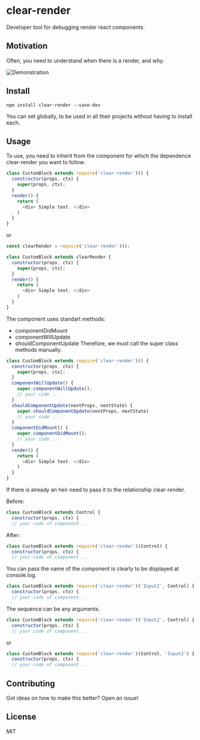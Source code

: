 # clear-render
Developer tool for debugging render react components.

## Motivation
Often, you need to understand when there is a render, and why.

![Demonstration](https://d1ro8r1rbfn3jf.cloudfront.net/ms_120038/3HlrMq929sKTwR1Jg9ZsrsX99wijgD/%25D0%259E%25D0%25BD%25D0%25BB%25D0%25B0%25D0%25B9%25D0%25BD%2B%25D0%25B1%25D1%2580%25D0%25BE%25D0%25BD%25D0%25B8%25D1%2580%25D0%25BE%25D0%25B2%25D0%25B0%25D0%25BD%25D0%25B8%25D0%25B5%2B%25D0%25B0%25D0%25B2%25D0%25B8%25D0%25B0%25D0%25B1%25D0%25B8%25D0%25BB%25D0%25B5%25D1%2582%25D0%25BE%25D0%25B2%2B%25D0%25B8%2B%25D0%25BE%25D1%2582%25D0%25B5%25D0%25BB%25D0%25B5%25D0%25B9%252C%2B%25D0%25B7%25D0%25B0%25D0%25B1%25D1%2580%25D0%25BE%25D0%25BD%25D0%25B8%25D1%2580%25D0%25BE%25D0%25B2%25D0%25B0%25D1%2582%25D1%258C%2B%25D0%25B3%25D0%25BE%25D1%2581%25D1%2582%25D0%25B8%25D0%25BD%25D0%25B8%25D1%2586%25D1%2583%2B%25D0%25B8%2B%25D0%25B1%25D0%25B8%25D0%25BB%25D0%25B5%25D1%2582%2B%25D0%25BD%25D0%25B0%2B%25D1%2581%25D0%25B0%25D0%25BC%25D0%25BE%25D0%25BB%25D0%25B5%25D1%2582%2B%25D0%25BD%25D0%25B0%2BOneTwoTrip%2B2017-01-04%2B15-08-36.png?Expires=1483619710&Signature=QQq7CUb6Nu3Dm2wDnj2XTjte0E2-xikYFt9fqLVr-750OlhhrBZH4qTs60XXxS6Ys5iP6U4-flD-Zr8dw96-Wo-f1YDUKupWp3JpAtE0ukJxytEZmZd3SYdcxxWBQeBQy6aCkFon~ijqIrOl~wz-f30oOPQvPEIJNKNO~bbGCCLIpZbqhhT5XULEmMs7MaAKigRuduvLwc8ZO-pgGAT8DT2xfO1~vIjBFiPV1CIPVIgcslUl7pJrKXGLYVKFxYXA5OqipGCqnSwRCwo4Ly6Y89uDqTnFPRrqYWNL5cx~OJwl3XlnWwGc74POgmKxp1VZgiabL~2J~pi3cbbaecsc7A__&Key-Pair-Id=APKAJHEJJBIZWFB73RSA)

## Install

```
npm install clear-render --save-dev
```

You can set globally, to be used in all their projects without having to install each.


## Usage 
To use, you need to inherit from the component for which the dependence clear-render you want to follow.
```javascript
class CustomBlock extends require('clear-render')() {
  constructor(props, ctx) {
    super(props, ctx);
  }
  render() {
    return (
      <div> Simple text. </div>
    )
  }
}
```
or
```javascript
const clearRender = require('clear-render')();

class CustomBlock extends clearRender {
  constructor(props, ctx) {
    super(props, ctx);
  }
  render() {
    return (
      <div> Simple text. </div>
    )
  }
}
```
The component uses standart methods:
- componentDidMount
- componentWillUpdate
- shouldComponentUpdate
Therefore, we must call the super class methods manually.
```javascript
class CustomBlock extends require('clear-render')() {
  constructor(props, ctx) {
    super(props, ctx);
  }
  componentWillUpdate() {
    super.componentWillUpdate();
    // your code ...
  }
  shouldComponentUpdate(nextProps, nextState) {
    super.shouldComponentUpdate(nextProps, nextState)
    // your code ...
  }
  componentDidMount() {
    super.componentDidMount();
    // your code ...
  }
  render() {
    return (
      <div> Simple text. </div>
    )
  }
}
```
If there is already an heir need to pass it to the relationship clear-render.

Before:
```javascript
class CustomBlock extends Control {
  constructor(props, ctx) {
  // your code of component ...
```
After:
```javascript
class CustomBlock extends require('clear-render')(Control) {
  constructor(props, ctx) {
  // your code of component ...
```
You can pass the name of the component is clearly to be displayed at console.log.
```javascript
class CustomBlock extends require('clear-render')('Input2', Control) {
  constructor(props, ctx) {
  // your code of component ...
```
The sequence can be any arguments.
```javascript
class CustomBlock extends require('clear-render')('Input2', Control) {
  constructor(props, ctx) {
  // your code of component ...
```
or
```javascript
class CustomBlock extends require('clear-render')(Control, 'Input2') {
  constructor(props, ctx) {
  // your code of component ...
```
## Contributing
Got ideas on how to make this better? Open an issue!
## License
MIT